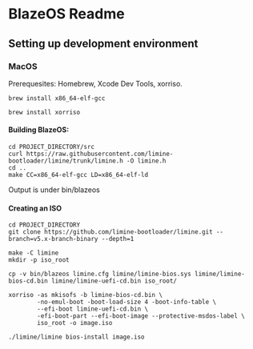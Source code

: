 # BlazeOS Readme

## Setting up development environment

### MacOS
Prerequesites:
Homebrew, Xcode Dev Tools, xorriso.

```brew install x86_64-elf-gcc```

```brew install xorriso```

#### Building BlazeOS: 
```
cd PROJECT_DIRECTORY/src
curl https://raw.githubusercontent.com/limine-bootloader/limine/trunk/limine.h -O limine.h
cd ..
make CC=x86_64-elf-gcc LD=x86_64-elf-ld
```
Output is under bin/blazeos

#### Creating an ISO
```
cd PROJECT_DIRECTORY
git clone https://github.com/limine-bootloader/limine.git --branch=v5.x-branch-binary --depth=1

make -C limine
mkdir -p iso_root

cp -v bin/blazeos limine.cfg limine/limine-bios.sys limine/limine-bios-cd.bin limine/limine-uefi-cd.bin iso_root/

xorriso -as mkisofs -b limine-bios-cd.bin \
        -no-emul-boot -boot-load-size 4 -boot-info-table \
        --efi-boot limine-uefi-cd.bin \
        -efi-boot-part --efi-boot-image --protective-msdos-label \
        iso_root -o image.iso
 
./limine/limine bios-install image.iso
```